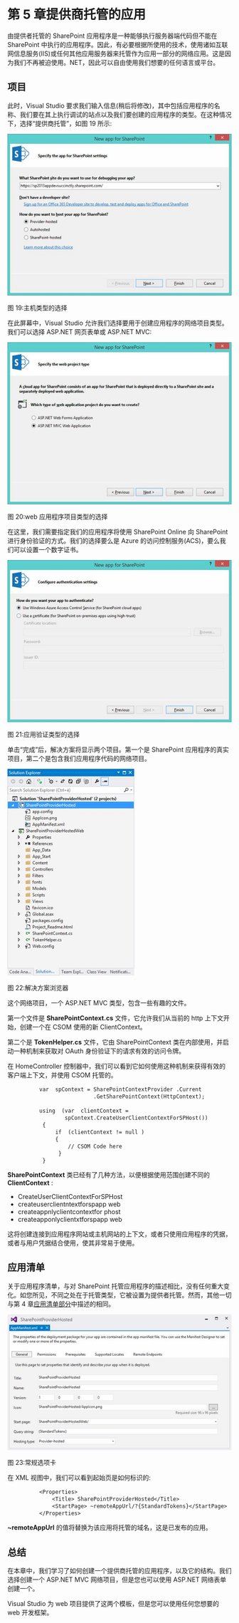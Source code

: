 # 第 5 章提供商托管的应用

由提供者托管的 SharePoint 应用程序是一种能够执行服务器端代码但不能在 SharePoint 中执行的应用程序。因此，有必要根据所使用的技术，使用诸如互联网信息服务(IIS)或任何其他应用服务器来托管作为应用一部分的网络应用。这是因为我们不再被迫使用。NET，因此可以自由使用我们想要的任何语言或平台。

## 项目

此时，Visual Studio 要求我们输入信息(稍后将修改)，其中包括应用程序的名称、我们要在其上执行调试的站点以及我们要创建的应用程序的类型。在这种情况下，选择“提供商托管”，如图 19 所示:

![](img/image021.jpg)

图 19:主机类型的选择

在此屏幕中，Visual Studio 允许我们选择要用于创建应用程序的网络项目类型。我们可以选择 ASP.NET 网页表单或 ASP.NET MVC:

![](img/image022.jpg)

图 20:web 应用程序项目类型的选择

在这里，我们需要指定我们的应用程序将使用 SharePoint Online 向 SharePoint 进行身份验证的方式。我们的选择要么是 Azure 的访问控制服务(ACS)，要么我们可以设置一个数字证书。

![](img/image023.jpg)

图 21:应用验证类型的选择

单击“完成”后，解决方案将显示两个项目。第一个是 SharePoint 应用程序的真实项目，第二个是包含我们应用程序代码的网络项目。

![](img/image024.jpg)

图 22:解决方案浏览器

这个网络项目，一个 ASP.NET MVC 类型，包含一些有趣的文件。

第一个文件是 **SharePointContext.cs** 文件，它允许我们从当前的 http 上下文开始，创建一个在 CSOM 使用的新 ClientContext。

第二个是 **TokenHelper.cs** 文件，它由 SharePointContext 类在内部使用，并启动一种机制来获取对 OAuth 身份验证下的请求有效的访问令牌。

在 HomeController 控制器中，我们可以看到它如何使用这种机制来获得有效的客户端上下文，并使用 CSOM 托管的。

```
          var  spContext = SharePointContextProvider .Current
                           .GetSharePointContext(HttpContext);

          using  (var  clientContext =
                  spContext.CreateUserClientContextForSPHost())
           {
               if  (clientContext != null )
               {
                   // CSOM Code here
                }
           }

```

**SharePointContext** 类已经有了几种方法，以便根据使用范围创建不同的 **ClientContext** :

*   CreateUserClientContextForSPHost
*   createuserclientntextforspapp web
*   createappnlyclientcontextfor phost
*   createapponlyclientxtforspapp web

这将创建连接到应用程序网站或主机网站的上下文，或者只使用应用程序的凭据，或者与用户凭据结合使用，使其非常易于使用。

## 应用清单

关于应用程序清单，与对 SharePoint 托管应用程序的描述相比，没有任何重大变化。如您所见，不同之处在于托管类型，它被设置为提供者托管。然而，其他一切与第 4 章[应用清单部分](04.html#_App_Manifest)中描述的相同。

![](img/image025.jpg)

图 23:常规选项卡

在 XML 视图中，我们可以看到起始页是如何标识的:

```
          <Properties>
              <Title> SharePointProviderHosted</Title>
              <StartPage> ~remoteAppUrl/?{StandardTokens}</StartPage>
          </Properties>

```

**~remoteAppUrl** 的值将替换为该应用将托管的域名，这是已发布的应用。

## 总结

在本章中，我们学习了如何创建一个提供商托管的应用程序，以及它的结构。我们选择创建一个 ASP.NET MVC 网络项目，但是您也可以使用 ASP.NET 网络表单创建一个。

Visual Studio 为 web 项目提供了这两个模板，但是您可以使用任何您想要的 web 开发框架。
